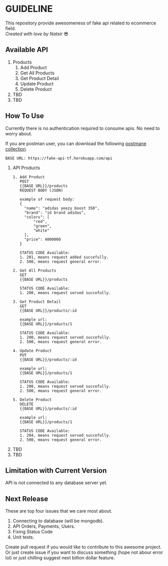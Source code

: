 # GUIDELINE
This repository provide awesomeness of fake api related to ecommerce field.  
*Created with love  by Natsir* :sunglasses:

## Available API
1. Products
   1. Add Product
   2. Get All Products
   3. Get Product Detail
   4. Update Product
   5. Delete Product
2. TBD
3. TBD

## How To Use
Currently there is no authentication required to consume apis. No need to worry about.

If you are postman user, you can download the following [postmane collection](https://drive.google.com/file/d/1IXodfyEJvOie6oy2wTYXZtsfvKFUrU4m/view?usp=sharing).

```
BASE URL: https://fake-api-tf.herokuapp.com/api
```
1. API Products
   ```
   1. Add Product
      POST
      {{BASE URL}}/products
      REQUEST BODY (JSON)
      
      example of request body:
      {
        "name": "adidas yeezy boost 350",
        "brand": "id brand adidas",
        "colors": [
            "red",
            "green",
            "white"
        ],
        "price": 4000000
      }

      STATUS CODE Available:
      1. 201, means request added succefully.
      2. 500, means request general error.

   2. Get All Products
      GET
      {{BASE URL}}/products

      STATUS CODE Available:
      1. 200, means request served succefully.

   3. Get Product Detail
      GET
      {{BASE URL}}/products/:id

      example url:
      {{BASE URL}}/products/1

      STATUS CODE Available:
      1. 200, means request served succefully.
      2. 500, means request general error.

   4. Update Product
      PUT
      {{BASE URL}}/products/:id

      example url:
      {{BASE URL}}/products/1

      STATUS CODE Available:
      1. 200, means request served succefully.
      2. 500, means request general error.
   
   5. Delete Product
      DELETE
      {{BASE URL}}/products/:id

      example url:
      {{BASE URL}}/products/1

      STATUS CODE Available:
      1. 204, means request served succefully.
      2. 500, means request general error.
   ```
2. TBD
3. TBD

## Limitation with Current Version
API is not connected to any database server yet.

## Next Release
These are top four issues that we care most about.
1. Connecting to database (will be mongodb).
2. API Orders, Payments, Users.
3. Fixing Status Code
4. Unit tests.

Create pull request if you would like to contribute to this awesome project. Or just create issue if you want to discuss something (hope not abour error lol) or just chilling suggest next billion dollar feature.
